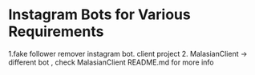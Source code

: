 # Instagram Bots for Various Requirements
 1.fake follower remover instagram bot. client project
 2. MalasianClient -> different bot , check MalasianClient README.md for more info
